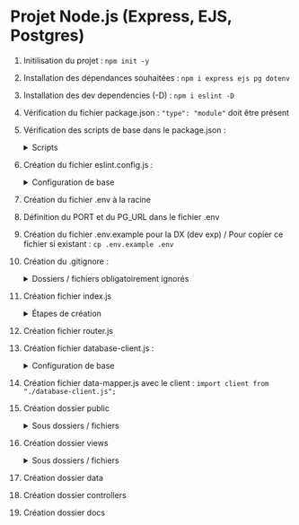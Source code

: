# Projet Node.js (Express, EJS, Postgres)

1. Initilisation du projet : `npm init -y`
2. Installation des dépendances souhaitées : `npm i express ejs pg dotenv`
3. Installation des dev dependencies (-D) : `npm i eslint -D`
4. Vérification du fichier package.json : `"type": "module"` doit être présent
5. Vérification des scripts de base dans le package.json : 
   <details><summary>Scripts</summary>

    `"start": "node index.js"`
    `"dev": "node --watch index.js"`
    </details>
6. Création du fichier eslint.config.js :
    <details><summary>Configuration de base</summary>

    ```js
    import js from "@eslint/js";
    import globals from "globals";
    export default [
    js.configs.recommended,
    {
        languageOptions: {
        globals: {
            ...globals.browser,
            ...globals.node
        },
         },
        rules: {
        "semi": "error",
        "indent": ["error", 2],
        }
    }
    ];
    ```

    </details>
7. Création du fichier .env à la racine
8. Définition du PORT et du PG_URL dans le fichier .env
9. Création du fichier .env.example pour la DX (dev exp) / Pour copier ce fichier si existant : `cp .env.example .env`
10. Création du .gitignore :
    <details><summary>Dossiers / fichiers obligatoirement ignorés</summary>

      - node_modules/
      - .env
    </details>
11. Création fichier index.js
    <details><summary>Étapes de création</summary>

    - Importation des fonctions obligatoires pour le fonctionnement dans l'index.js :
       `import "dotenv/config";`
       `import express from "express";`
       `import path from "node:path";`
       `import router from "./router.js";`
    - Création du serveur de l'app dans l'index.js : `const app = express();`
    - Configuration du moteur de rendu (view engine) dans l'index.js : `app.set("view engine", "ejs");`
    - Configuration de la localisation du dossier des vues dans l'index.js : `app.set("views", path.join(import.meta.dirname, "views"));`
    - Configuration du dossier d'assets statiques (public) dans l'index.js : `app.use(express.static(path.join(import.meta.dirname, "public")));`
    - Configuration bodyparser pour express (rendre le req.body récupérable) dans l'index.js : `app.use(express.urlencoded({ extended: true }));`
    - Utilisation du router dans l'index.js : `app.use(router);`
    - Lancement du serveur avec fallback de secours dans l'index.js : `const port = process.env.PORT || 3000;` // process.env.PARAM permet de faire appel à tout paramètre défini dans le .env
    - Mise en place de l'écoute de serveur dans l'index.js : ``app.listen(port, () => { console.log(`Server started at http://localhost:${port}`); });``
    </details>
12. Création fichier router.js
13. Création fichier database-client.js :
    <details><summary>Configuration de base</summary>

    ```js
    // Charge les variables d'environnement
    import "dotenv/config";

    // Import du module PG
    import pg from "pg";

    // Créer un client de connexion (tunnel) vers notre base de données PostgreSQL
    const client = new pg.Client(process.env.PG_URL);

    // Ouvrir la connexion
    client.connect();

    // Exporter cette connexion, pour s'en servir dans d'autres fichiers
    export default client;
    ```

    </details>
14. Création fichier data-mapper.js avec le client : `import client from "./database-client.js";`
15. Création dossier public
    <details><summary>Sous dossiers / fichiers</summary>

      - dossier css
      - dossier images
      - fichier favicon.ico
    </details>
16. Création dossier views
    <details><summary>Sous dossiers / fichiers</summary>

      - dossier partials
      - fichiers views
    </details>
17. Création dossier data
18. Création dossier controllers
19. Création dossier docs
